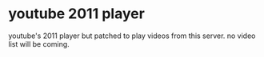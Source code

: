 # youtube 2011 player
youtube's 2011 player but patched to play videos from this server. no video list will be coming.
